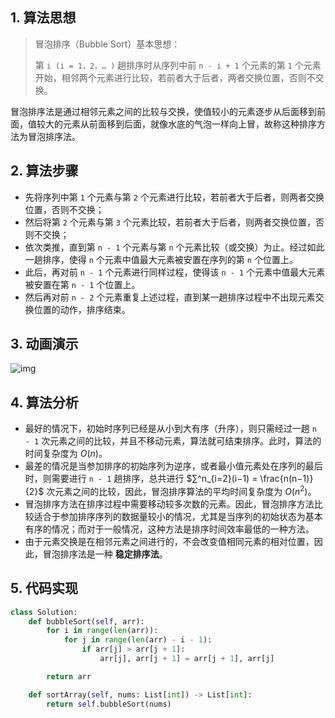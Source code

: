 ## 1. 算法思想

> 冒泡排序（Bubble Sort）基本思想：
>
> 第 `i (i = 1，2，… )` 趟排序时从序列中前 `n - i + 1` 个元素的第 `1` 个元素开始，相邻两个元素进行比较，若前者大于后者，两者交换位置，否则不交换。

冒泡排序法是通过相邻元素之间的比较与交换，使值较小的元素逐步从后面移到前面，值较大的元素从前面移到后面，就像水底的气泡一样向上冒，故称这种排序方法为冒泡排序法。

## 2. 算法步骤

- 先将序列中第 `1` 个元素与第 `2` 个元素进行比较，若前者大于后者，则两者交换位置，否则不交换；
- 然后将第 `2` 个元素与第 `3` 个元素比较，若前者大于后者，则两者交换位置，否则不交换；
- 依次类推，直到第 `n - 1` 个元素与第 `n` 个元素比较（或交换）为止。经过如此一趟排序，使得 `n` 个元素中值最大元素被安置在序列的第 `n` 个位置上。
- 此后，再对前 `n - 1` 个元素进行同样过程，使得该 `n - 1` 个元素中值最大元素被安置在第 `n - 1` 个位置上。
- 然后再对前 `n - 2` 个元素重复上述过程，直到某一趟排序过程中不出现元素交换位置的动作，排序结束。

## 3. 动画演示

![img](https://www.runoob.com/wp-content/uploads/2019/03/bubbleSort.gif)

## 4. 算法分析

- 最好的情况下，初始时序列已经是从小到大有序（升序），则只需经过一趟 `n - 1` 次元素之间的比较，并且不移动元素，算法就可结束排序。此时，算法的时间复杂度为 $O(n)$。
- 最差的情况是当参加排序的初始序列为逆序，或者最小值元素处在序列的最后时，则需要进行 `n - 1` 趟排序，总共进行 $∑^n_{i=2}(i−1) = \frac{n(n−1)}{2}$ 次元素之间的比较，因此，冒泡排序算法的平均时间复杂度为 $O(n^2)$。
- 冒泡排序方法在排序过程中需要移动较多次数的元素。因此，冒泡排序方法比较适合于参加排序序列的数据量较小的情况，尤其是当序列的初始状态为基本有序的情况；而对于一般情况，这种方法是排序时间效率最低的一种方法。
- 由于元素交换是在相邻元素之间进行的，不会改变值相同元素的相对位置，因此，冒泡排序法是一种 **稳定排序法**。

## 5. 代码实现

```Python
class Solution:
    def bubbleSort(self, arr):
        for i in range(len(arr)):
            for j in range(len(arr) - i - 1):
                if arr[j] > arr[j + 1]:
                    arr[j], arr[j + 1] = arr[j + 1], arr[j]

        return arr

    def sortArray(self, nums: List[int]) -> List[int]:
        return self.bubbleSort(nums)
```